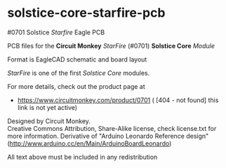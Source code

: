 # solstice-core-starfire-pcb
#0701 Solstice *Starfire* Eagle PCB

PCB files for the **Circuit Monkey** *StarFire* (#0701)  **Solstice Core** *Module*

Format is EagleCAD schematic and board layout

*StarFire* is one of the first *Solstice Core* modules.

For more details, check out the product page at

  * https://www.circuitmonkey.com/product/0701   ( [404 - not found] this link is not yet active)


Designed by Circuit Monkey.  
Creative Commons Attribution, Share-Alike license, check license.txt for more information. Derivative of "Arduino Leonardo Reference design" (http://www.arduino.cc/en/Main/ArduinoBoardLeonardo)

All text above must be included in any redistribution
